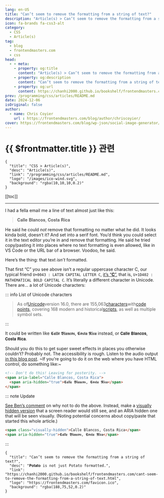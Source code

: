 ```yaml
---
lang: en-US
title: "Can’t seem to remove the formatting from a string of text?"
description: "Article(s) > Can’t seem to remove the formatting from a string of text?"
icon: fa-brands fa-css3-alt
category:
  - CSS
  - Article(s)
tag:
  - blog
  - frontendmasters.com
  - css
head:
  - - meta:
    - property: og:title
      content: "Article(s) > Can’t seem to remove the formatting from a string of text?"
    - property: og:description
      content: "Can’t seem to remove the formatting from a string of text?"
    - property: og:url
      content: https://chanhi2000.github.io/bookshelf/frontendmasters.com/cant-seem-to-remove-the-formatting-from-a-string-of-text.html
prev: /programming/css/articles/README.md
date: 2024-12-06
isOriginal: false
author:
  - name: Chris Coyier
    url : https://frontendmasters.com/blog/author/chriscoyier/
cover: https://frontendmasters.com/blog/wp-json/social-image-generator/v1/image/4666
---
```


# {{ $frontmatter.title }} 관련

```component VPCard
{
  "title": "CSS > Article(s)",
  "desc": "Article(s)",
  "link": "/programming/css/articles/README.md",
  "logo": "/images/ico-wind.svg",
  "background": "rgba(10,10,10,0.2)"
}
```

[[toc]]

---

<SiteInfo
  name="Can’t seem to remove the formatting from a string of text?"
  desc="𝐏𝐨𝐭𝐚𝐭𝐨 is not just Potato formatted."
  url="https://frontendmasters.com/blog/cant-seem-to-remove-the-formatting-from-a-string-of-text/"
  logo="https://frontendmasters.com/favicon.ico"
  preview="https://frontendmasters.com/blog/wp-json/social-image-generator/v1/image/4666"/>

I had a fella email me a line of text almost just like this:

> 𝐂𝐚𝐥𝐥𝐞 𝐁𝐥𝐚𝐧𝐜𝐨𝐬, 𝐂𝐨𝐬𝐭𝐚 𝐑𝐢𝐜𝐚

He said he could *not* remove that formatting no matter what he did. It looks kinda bold, doesn’t it? And set into a serif font. You’d think you could select it in the text editor you’re in and remove that formatting. He said he tried copy/pasting it into places where no text formatting is even allowed, like in VS Code or the URL bar of a browser. Voodoo, he said.

Here’s the thing: that text *isn’t* formatted.

That first “C” you see above isn’t a regular uppercase character C, our typical friend `U+0043 : LATIN CAPITAL LETTER C`, [<VPIcon icon="fas fa-globe"/>it’s “𝐂”](https://babelstone.co.uk/Unicode/whatisit.html), that is, `U+1D402 : MATHEMATICAL BOLD CAPITAL C`. It’s literally a different character in Unicode. There are… a lot of Unicode characters:

::: info <VPIcon icon="fa-brands fa-wikipedia-w"/>List of Unicode characters

<SiteInfo
  name="List of Unicode characters - Wikipedia"
  desc="As of Unicode version 16.0, there are 155,063 characters with code points, covering 168 modern and historical scripts, as well as multiple symbol sets. This article includes the 1,062 characters in the Multilingual European Character Set 2 (MES-2) subset, and some additional related characters."
  url="https://en.wikipedia.org/wiki/List_of_Unicode_characters/"
  logo="https://en.wikipedia.org/static/favicon/wikipedia.ico"
  preview="https://upload.wikimedia.org/wikipedia/commons/thumb/0/09/New_Unicode_logo.svg/640px-New_Unicode_logo.svg.png"/>

> As of[<VPIcon icon="fa-brands fa-wikipedia-w"/>Unicode](https://en.wikipedia.org/wiki/Unicode)version 16.0, there are 155,063[<VPIcon icon="fa-brands fa-wikipedia-w"/>characters](https://en.wikipedia.org/wiki/Character_(computing))with[<VPIcon icon="fa-brands fa-wikipedia-w"/>code points](https://en.wikipedia.org/wiki/Code_point), covering 168 modern and historical[<VPIcon icon="fa-brands fa-wikipedia-w"/>scripts](https://en.wikipedia.org/wiki/Script_(Unicode)), as well as multiple symbol sets.

:::

It could be written like 𝕮𝖆𝖑𝖑𝖊 𝕭𝖑𝖆𝖓𝖈𝖔𝖘, 𝕮𝖔𝖘𝖙𝖆 𝕽𝖎𝖈𝖆 instead, or 𝗖𝗮𝗹𝗹𝗲 𝗕𝗹𝗮𝗻𝗰𝗼𝘀, 𝗖𝗼𝘀𝘁𝗮 𝗥𝗶𝗰𝗮.

Should you do this to get super sweet effects in places you otherwise couldn’t? Probably not. The accessibility is rough. Listen to the audio output [<VPIcon icon="fas fa-globe"/>in this blog post](https://blog.nytsoi.net/2019/12/12/alt-text-for-text). ~If you’re going to do it on the web where you have HTML control, do something like:~

```html
<!-- Don't do this! Leaving for posterity. -->
<span aria-label="Calle Blancos, Costa Rica">
  <span aria-hidden="true">𝕮𝖆𝖑𝖑𝖊 𝕭𝖑𝖆𝖓𝖈𝖔𝖘, 𝕮𝖔𝖘𝖙𝖆 𝕽𝖎𝖈𝖆</span>
</span>
```

::: note Update

[<VPIcon icon="fas fa-globe"/>See Ben’s comment](https://frontendmasters.com/blog/cant-seem-to-remove-the-formatting-from-a-string-of-text/#comment-16908) on why not to do the above. Instead, make a [<VPIcon icon="fas fa-globe"/>visually hidden version](https://a11yproject.com/posts/how-to-hide-content/) that a screen reader would still see, and an ARIA hidden one that will be seen visually. (Noting potential concerns about copy/paste that started this whole article.)

```html
<span class="visually-hidden">Calle Blancos, Costa Rica</span>
<span aria-hidden="true">𝕮𝖆𝖑𝖑𝖊 𝕭𝖑𝖆𝖓𝖈𝖔𝖘, 𝕮𝖔𝖘𝖙𝖆 𝕽𝖎𝖈𝖆</span>
```

:::

<!-- TODO: add ARTICLE CARD -->
```component VPCard
{
  "title": "Can’t seem to remove the formatting from a string of text?",
  "desc": "𝐏𝐨𝐭𝐚𝐭𝐨 is not just Potato formatted.",
  "link": "https://chanhi2000.github.io/bookshelf/frontendmasters.com/cant-seem-to-remove-the-formatting-from-a-string-of-text.html",
  "logo": "https://frontendmasters.com/favicon.ico",
  "background": "rgba(188,75,52,0.2)"
}
```
